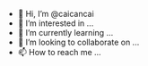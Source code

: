 - 👋 Hi, I’m @caicancai
- 👀 I’m interested in ...
- 🌱 I’m currently learning ...
- 💞️ I’m looking to collaborate on ...
- 📫 How to reach me ...

<!---
caicancai/caicancai is a ✨ special ✨ repository because its `README.md` (this file) appears on your GitHub profile.
You can click the Preview link to take a look at your changes.
--->
